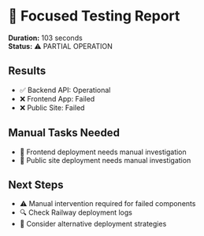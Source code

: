 # 🎯 Focused Testing Report

**Duration:** 103 seconds  
**Status:** ⚠️ PARTIAL OPERATION  

## Results
- ✅ Backend API: Operational
- ❌ Frontend App: Failed
- ❌ Public Site: Failed

## Manual Tasks Needed
- 🔧 Frontend deployment needs manual investigation
- 🔧 Public site deployment needs manual investigation

## Next Steps
- ⚠️ Manual intervention required for failed components
- 🔍 Check Railway deployment logs
- 🔧 Consider alternative deployment strategies
